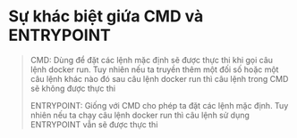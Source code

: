 # Sự khác biệt giứa CMD và ENTRYPOINT
>
> CMD: Dùng để đặt các lệnh mặc định sẽ được thực thi khi gọi câu lệnh docker run. Tuy nhiên nếu ta truyền thêm một đối số hoặc một câu lệnh khác nào đó sau câu lệnh docker run thì câu lệnh trong CMD sẽ không được thực thi
>
> ENTRYPOINT: Giống với CMD cho phép ta đặt các lệnh mặc định. Tuy nhiên nếu ta chạy câu lệnh docker run thì câu lệnh sử dụng ENTRYPOINT vẫn sẽ được thực thi
